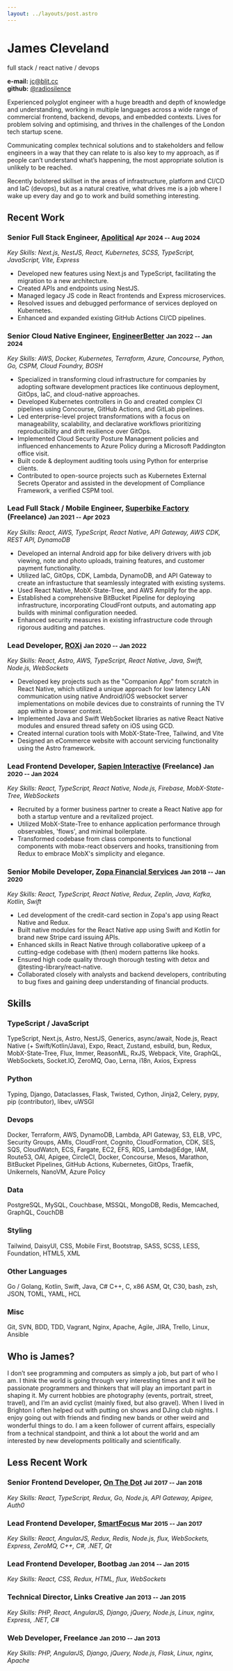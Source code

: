 ```yaml
---
layout: ../layouts/post.astro
---
```


# James Cleveland

full stack / react native / devops

**e-mail:** [jc@blit.cc](mailto:jc@blit.cc)  
**github:** [@radiosilence](https://github.com/radiosilence)

Experienced polyglot engineer with a huge breadth and depth of knowledge and understanding, working in multiple languages across a wide range of commercial frontend, backend, devops, and embedded contexts. Lives for problem solving and optimising, and thrives in the challenges of the London tech startup scene.

Communicating complex technical solutions and to stakeholders and fellow engineers in a way that they can relate to is also key to my approach, as if people can’t understand what’s happening, the most appropriate solution is unlikely to be reached.

Recently bolstered skillset in the areas of infrastructure, platform and CI/CD and IaC (devops), but as a natural creative, what drives me is a job where I wake up every day and go to work and build something interesting.

## Recent Work

### Senior Full Stack Engineer, [Apolitical](https://apolitical.co) <small>Apr 2024 -- Aug 2024</small>

_Key Skills: Next.js, NestJS, React, Kubernetes, SCSS, TypeScript, JavaScript, Vite, Express_

- Developed new features using Next.js and TypeScript, facilitating the migration to a new architecture.
- Created APIs and endpoints using NestJS.
- Managed legacy JS code in React frontends and Express microservices.
- Resolved issues and debugged performance of services deployed on Kubernetes.
- Enhanced and expanded existing GitHub Actions CI/CD pipelines.

### Senior Cloud Native Engineer, [EngineerBetter](https://container-solutions.com) <small>Jan 2022 -- Jan 2024</small>

_Key Skills: AWS, Docker, Kubernetes, Terraform, Azure, Concourse, Python, Go, CSPM, Cloud Foundry, BOSH_

- Specialized in transforming cloud infrastructure for companies by adopting software development practices like continuous deployment, GitOps, IaC, and cloud-native approaches.
- Developed Kubernetes controllers in Go and created complex CI pipelines using Concourse, GitHub Actions, and GitLab pipelines.
- Led enterprise-level project transformations with a focus on manageability, scalability, and declarative workflows prioritizing reproducibility and drift resilience over GitOps.
- Implemented Cloud Security Posture Management policies and influenced enhancements to Azure Policy during a Microsoft Paddington office visit.
- Built code & deployment auditing tools using Python for enterprise clients.
- Contributed to open-source projects such as Kubernetes External Secrets Operator and assisted in the development of Compliance Framework, a verified CSPM tool.

### Lead Full Stack / Mobile Engineer, [Superbike Factory](https://superbikefactory.co.uk/) (Freelance) <small>Jan 2021 -- Apr 2023</small>

_Key Skills: React, AWS, TypeScript, React Native, API Gateway, AWS CDK, REST API, DynamoDB_

- Developed an internal Android app for bike delivery drivers with job viewing, note and photo uploads, training features, and customer payment functionality.
- Utilized IaC, GitOps, CDK, Lambda, DynamoDB, and API Gateway to create an infrastucture that seamlessly integrated with existing systems.
- Used React Native, MobX-State-Tree, and AWS Amplify for the app.
- Established a comprehensive BitBucket Pipeline for deploying infrastructure, incorporating CloudFront outputs, and automating app builds with minimal configuration needed.
- Enhanced security measures in existing infrastructure code through rigorous auditing and patches.

### Lead Developer, [ROXi](https://roxi.tv) <small>Jan 2020 -- Jan 2022</small>

_Key Skills: React, Astro, AWS, TypeScript, React Native, Java, Swift, Node.js, WebSockets_

- Developed key projects such as the "Companion App" from scratch in React Native, which utilized a unique approach for low latency LAN communication using native Android/iOS websocket server implementations on mobile devices due to constraints of running the TV app within a browser context.
- Implemented Java and Swift WebSocket libraries as native React Native modules and ensured thread safety on iOS using GCD.
- Created internal curation tools with MobX-State-Tree, Tailwind, and Vite
- Designed an eCommerce website with account servicing functionality using the Astro framework.

### Lead Frontend Developer, [Sapien Interactive](https://bootbag.co) (Freelance) <small>Jan 2020 -- Jan 2024</small>

_Key Skills: React, TypeScript, React Native, Node.js, Firebase, MobX-State-Tree, WebSockets_

- Recruited by a former business partner to create a React Native app for both a startup venture and a revitalized project.
- Utilized MobX-State-Tree to enhance application performance through observables, 'flows', and minimal boilerplate.
- Transformed codebase from class components to functional components with mobx-react observers and hooks, transitioning from Redux to embrace MobX's simplicity and elegance.

### Senior Mobile Developer, [Zopa Financial Services](https://zopa.com) <small>Jan 2018 -- Jan 2020</small>

_Key Skills: React, TypeScript, React Native, Redux, Zeplin, Java, Kafka, Kotlin, Swift_

- Led development of the credit-card section in Zopa's app using React Native and Redux.
- Built native modules for the React Native app using Swift and Kotlin for brand new Stripe card issuing APIs.
- Enhanced skills in React Native through collaborative upkeep of a cutting-edge codebase with (then) modern patterns like hooks.
- Ensured high code quality through thorough testing with detox and @testing-library/react-native.
- Collaborated closely with analysts and backend developers, contributing to bug fixes and gaining deep understanding of financial products.

## Skills

### TypeScript / JavaScript

TypeScript, Next.js, Astro, NestJS, Generics, async/await, Node.js, React Native (+ Swift/Kotlin/Java), Expo, React, Zustand, esbuild, bun, Redux, MobX-State-Tree, Flux, Immer, ReasonML, RxJS, Webpack, Vite, GraphQL, WebSockets, Socket.IO, ZeroMQ, Oao, Lerna, i18n, Axios, Express

### Python

Typing, Django, Dataclasses, Flask, Twisted, Cython, Jinja2, Celery, pypy, pip (contributor), libev, uWSGI

### Devops

Docker, Terraform, AWS, DynamoDB, Lambda, API Gateway, S3, ELB, VPC, Security Groups, AMIs, CloudFront, Cognito, CloudFormation, CDK, SES, SQS, CloudWatch, ECS, Fargate, EC2, EFS, RDS, Lambda@Edge, IAM, Route53, OAI, Apigee, CircleCI, Docker, Concourse, Mesos, Marathon, BitBucket Pipelines, GitHub Actions, Kubernetes, GitOps, Traefik, Unikernels, NanoVM, Azure Policy

### Data

PostgreSQL, MySQL, Couchbase, MSSQL, MongoDB, Redis, Memcached, GraphQL, CouchDB

### Styling

Tailwind, DaisyUI, CSS, Mobile First, Bootstrap, SASS, SCSS, LESS, Foundation, HTML5, XML

### Other Languages

Go / Golang, Kotlin, Swift, Java, C# C++, C, x86 ASM, Qt, C30, bash, zsh, JSON, TOML, YAML, HCL

### Misc

Git, SVN, BDD, TDD, Vagrant, Nginx, Apache, Agile, JIRA, Trello, Linux, Ansible

## Who is James?

I don’t see programming and computers as simply a job, but part of who I am. I think the world is going through very interesting times and it will be passionate programmers and thinkers that will play an important part in shaping it. My current hobbies are photography (events, portrait, street, travel), and I’m an avid cyclist (mainly fixed, but also gravel). When I lived in Brighton I often helped out with putting on shows and DJing club nights. I enjoy going out with friends and finding new bands or other weird and wonderful things to do. I am a keen follower of current aﬀairs, especially from a technical standpoint, and think a lot about the world and am interested by new developments politically and scientifically.

## Less Recent Work

### Senior Frontend Developer, [On The Dot](https://www.citysprint.co.uk) <small>Jul 2017 -- Jan 2018</small>

_Key Skills: React, TypeScript, Redux, Go, Node.js, API Gateway, Apigee, Auth0_

### Lead Frontend Developer, [SmartFocus](https://www.actito.com) <small>Mar 2015 -- Jan 2017</small>

_Key Skills: React, AngularJS, Redux, Redis, Node.js, flux, WebSockets, Express, ZeroMQ, C++, C#, .NET, Qt_

### Lead Frontend Developer, Bootbag <small>Jan 2014 -- Jan 2015</small>

_Key Skills: React, CSS, Redux, HTML, flux, WebSockets_

### Technical Director, Links Creative <small>Jan 2013 -- Jan 2015</small>

_Key Skills: PHP, React, AngularJS, Django, jQuery, Node.js, Linux, nginx, Express, .NET, C#_

### Web Developer, Freelance <small>Jan 2010 -- Jan 2013</small>

_Key Skills: PHP, AngularJS, Django, jQuery, Node.js, Flask, Linux, nginx, Apache_
